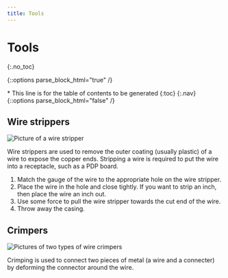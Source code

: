 ```yaml
---
title: Tools
---
```

# Tools
{:.no_toc}

{::options parse_block_html="true" /}
<div id="toc_nav" class="affix">
* This line is for the table of contents to be generated
{:toc}
{:.nav}
</div>
{::options parse_block_html="false" /}

<!-- Don't change anything above this point! -->

## Wire strippers
![Picture of a wire stripper](https://user-images.githubusercontent.com/14433542/29253135-9d997df8-802a-11e7-98da-d3375c3f948e.png)

Wire strippers are used to remove the outer coating (usually plastic) of a wire to expose the copper ends. Stripping a wire is required to put the wire into a receptacle, such as a PDP board.

1. Match the gauge of the wire to the appropriate hole on the wire stripper.
2. Place the wire in the hole and close tightly. If you want to strip an inch, then place the wire an inch out.
3. Use some force to pull the wire stripper towards the cut end of the wire.
4. Throw away the casing.

## Crimpers
![Pictures of two types of wire crimpers](https://user-images.githubusercontent.com/14433542/29253424-7ebfde8e-8031-11e7-8ded-7a55b539a4b8.png)

Crimping is used to connect two pieces of metal (a wire and a connecter) by deforming the connector around the wire.
